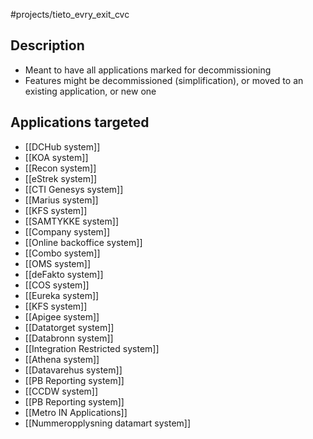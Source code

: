 #projects/tieto_evry_exit_cvc 

## Description
* Meant to have all applications marked for decommissioning
* Features might be decommissioned (simplification), or moved to an existing application, or new one
## Applications targeted
* [[DCHub system]]
* [[KOA system]]
* [[Recon system]]
* [[eStrek system]]
* [[CTI Genesys system]]
* [[Marius system]]
* [[KFS system]]
* [[SAMTYKKE system]]
* [[Company system]]
* [[Online backoffice system]]
* [[Combo system]]
* [[OMS system]]
* [[deFakto system]]
* [[COS system]]
* [[Eureka system]]
* [[KFS system]]
* [[Apigee system]]
* [[Datatorget system]]
* [[Databronn system]]
* [[Integration Restricted system]]
* [[Athena system]]
* [[Datavarehus system]]
* [[PB Reporting system]]
* [[CCDW system]]
* [[PB Reporting system]]
* [[Metro IN Applications]]
*  [[Nummeropplysning datamart system]]